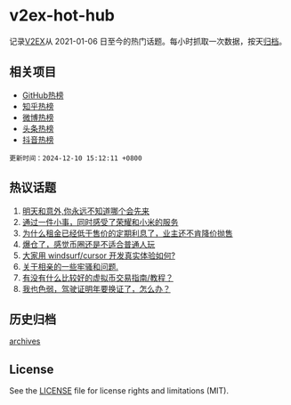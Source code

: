 # v2ex-hot-hub

 记录[V2EX](https://www.v2ex.com/)从 2021-01-06 日至今的热门话题。每小时抓取一次数据，按天[归档](archives)。
 
 ## 相关项目

- [GitHub热榜](https://github.com/lonnyzhang423/github-hot-hub)
- [知乎热榜](https://github.com/lonnyzhang423/zhihu-hot-hub)
- [微博热榜](https://github.com/lonnyzhang423/weibo-hot-hub)
- [头条热榜](https://github.com/lonnyzhang423/toutiao-hot-hub)
- [抖音热榜](https://github.com/lonnyzhang423/douyin-hot-hub)


 `更新时间：2024-12-10 15:12:11 +0800`

## 热议话题

1. [明天和意外,你永远不知道哪个会先来](https://www.v2ex.com/t/1096166)
1. [通过一件小事，同时感受了荣耀和小米的服务](https://www.v2ex.com/t/1096304)
1. [为什么租金已经低于售价的定期利息了，业主还不肯降价抛售](https://www.v2ex.com/t/1096194)
1. [爆仓了，感觉币圈还是不适合普通人玩](https://www.v2ex.com/t/1096273)
1. [大家用 windsurf/cursor 开发真实体验如何?](https://www.v2ex.com/t/1096300)
1. [关于相亲的一些牢骚和问题.](https://www.v2ex.com/t/1096351)
1. [有没有什么比较好的虚拟币交易指南/教程？](https://www.v2ex.com/t/1096324)
1. [我也色弱，驾驶证明年要换证了，怎么办？](https://www.v2ex.com/t/1096280)

## 历史归档

[archives](archives)

## License

See the [LICENSE](LICENSE) file for license rights and limitations (MIT).

